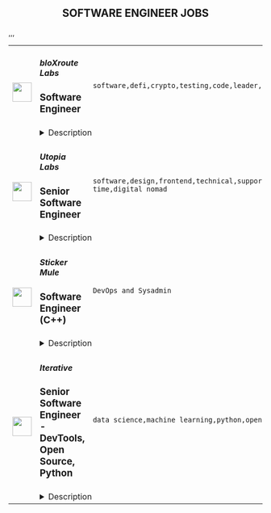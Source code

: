 <div align="center"><h2>SOFTWARE ENGINEER JOBS</h2></div><table><tr>
                <td width="100" height="100" rowspan="2">
                    <img src="https://remoteok.com/assets/img/jobs/b8432c8cd493aaec0ea4df428ca9de2f1674890175.png" width="38px" height="auto">
                </td>
                <td width="300">
                    <h5>bloXroute Labs</h5>
                    <h3>Software Engineer</h3>
                </td>
                <td width="300">
                    <code>software,defi,crypto,testing,code,leader,reliability,go,healthcare,engineer,engineering,backend</code>
                </td>
                <td width="200">
                <text>3 days ago</text>
                </td>
                <td width="100" rowspan="2">
                <a href="https://remoteOK.com/remote-jobs/remote-software-engineer-bloxroute-labs-185712" align="right" target="_blank">Apply</a>
                </td>
            </tr>
            <tr>
                <td colspan="3">
                <details><summary>Description</summary>
                <div><b style="font-size:18px;">ABOUT BLOXROUTE </b></div><div><br></div><div>bloXroute is the "Flash Boys" for DeFi. It created the first and only high performance blockchain distribution network (BDN) with the best solution for Ethereum, BSC, and Polygon. The bloXroute BDN and DeFi trading tools allow its users to win at crypto trading. The BDN utilizes a global network of servers optimized for network performance.  Nodes access this network through open source gateways and users can access it through the bloXroute public-API. </div><div><br></div><div>The BDN network propagates blockchain transactions and blocks closer to the speed of light. It provides traders with the speed and reliability required for crypto transactions. bloXroute is the leader in mempool services, block streaming and anything Defi performance. The BDN also allow blockchains to scale by speeding the time it takes to communicate the current state. The BDN fast communication reduce the blocksâ size and frequency limits. This is true for all consensus mechanisms, including Proof of Stake, Proof of Work, and DAGs.</div><div><br></div><div>We encourage you to apply even if you don't match all of the qualifications listed. </div><p></p><h4>Responsibilities </h4><p></p><p></p><ul>
<li>Improve (suggest and implement) the speed of the BDN (Blockchain Distribution Network) based on the blockchain protocol, network and consensus model </li>
<li>Create offerings that leverage the speed of the data that passes through the blockchain distribution network </li>
<li>Integrate our core systems with other blockchains such as Ethereum, Binance Smart Chain, Polygon, Solana and other future blockchains on the roadmap </li>
<div><br></div>
</ul><p></p><h4>Requirements </h4><p></p><p></p><ul>
<li>At least 5 years of experience with designing, building, testing and implementing highly scalable and distributed backend systems </li>
<li>3+ years experience in Blockchain </li>
<li>2+ years experience in Blockchain propagation, consensus (one of the following networks: Ethereum, Binance Smart Chain, Polygon and Solana) </li>
<li>Expertise using Go language </li>
<li>Creative, independent, can do attitude, and a great team player </li>
<li>Ability to read, modify blockchain core code (geth, bor, prysm, ...)</li>
</ul><div><b style="font-size:18px;">BENEFITS </b></div><div><br></div><div>bloXroute Labs offers competitive salaries, stock options, company paid healthcare benefits, 401k, unlimited PTO, remote work option and more. The benefits may vary based on global locations. We built a highly skilled team of business and engineering minds who are working on complex and innovative projects.</div><br/><br/>Please mention the word **LUSH** and tag RNDQuMjQyLjE2Ni4xNzE= when applying to show you read the job post completely (#RNDQuMjQyLjE2Ni4xNzE=). This is a beta feature to avoid spam applicants. Companies can search these words to find applicants that read this and see they're human.
                </details>
                </td>
            </tr>,<tr>
                <td width="100" height="100" rowspan="2">
                    <img src="https://remoteok.com/assets/img/jobs/5fbecab6559265be199d7a519562c6431674717320.peg" width="38px" height="auto">
                </td>
                <td width="300">
                    <h5>Utopia Labs</h5>
                    <h3>Senior Software Engineer</h3>
                </td>
                <td width="300">
                    <code>software,design,frontend,technical,support,web,cloud,senior,health,engineer,engineering,backend,full-time,digital nomad</code>
                </td>
                <td width="200">
                <text>5 days ago</text>
                </td>
                <td width="100" rowspan="2">
                <a href="https://remoteOK.com/remote-jobs/remote-senior-software-engineer-utopia-labs-184690" align="right" target="_blank">Apply</a>
                </td>
            </tr>
            <tr>
                <td colspan="3">
                <details><summary>Description</summary>
                <div><br></div><div><span style="font-size:24px;">ð» Engineering at Utopia Labs</span></div><div><br></div><div>We love building beautiful and powerful technology with deep impact and purpose. With almost all of our founding team having a technically-focused background from companies like Microsoft, Facebook, and Lunchclub. Utopia Labs wants you to join a group of hackers who are driven by their deep curiosity, a pursuit of technical excellence, and a passion for driving impact.</div><div><br></div><div>At Utopia Labs, we're building the tools that will support the future of governance, commerce, and work. We aim to help DAOs revolutionize the way people work, own, and interact with the world. Our engineering effort is central to that goal.</div><div><br></div><div>As a senior engineer with Utopia, you will be a major stakeholder in helping the engineering org scale as we build the software that will power Web3âs largest organizations. We are looking for skillful, communicative, and reliable engineers who have real-world distributed systems experience at scale.</div><h4>Responsibilities</h4><ul>
<li>Build out well-tested frontend and backend systems for our core web product.</li>
<li>Articulate a long-term technical direction and vision for maintaining and scaling our web product</li>
<li>Shepherd technical infrastructure for an ambitious product roadmap.</li>
<li>Help reinforce security, availability, and scalability in our software infrastructure.</li>
<li>Create trustworthy user experiences by building interfaces that are simple, easy to comprehend, performant and reliable using modern tools like React, Typescript, and GraphQL.</li>
<li>Excellent communication skills </li>
<li>Ability to understand as well as explain complex ideas to stakeholders of varying levels of technical experience</li>
</ul><h4>Requirements</h4><ul>
<li>4+ years of development experience using Javascript, Typescript, NodeJS, Express, NextJS, or similar</li>
<li>Solid experience architecting solutions (experience in different architecture layers and components) through multiple frameworks</li>
<li>Experience managing and scaling early engineering teams</li>
<li>Understanding of GraphQL</li>
<li>Experience developing cloud services and an understanding of design for scalability, performance, security, and reliability.</li>
<li>Experience developing with a test-driven mentality</li>
<li>Proficiency with Git</li>
<li>A good understanding of CI/CD</li>
</ul><div><br></div><h4>Nice to have</h4><ul>
<li>Started, or participated in a DAO as a core contributor.</li>
<li>Interest in crypto.</li>
<li>Experience using decentralized databases like Ceramic and OrbitDB</li>
<li>3+ years full-time software engineering experience</li>
<li>1+ years full-time experience in a blockchain-based project</li>
<li>Experience contributing to open-source projects</li>
<li>Experience writing smart contracts or building</li>
<li>Demonstrated interest in open and community-driven platforms.</li>
</ul><div><span style="font-size:24px;">Perks & Benefits</span></div><div><br></div><div><span style="font-size:18px;">ð Health and wellbeing</span></div><div>We offer top-of-the-line benefits, including health, mental health, dental, and vision insurance.</div><div><br></div><div><span style="font-size:18px;">ð´ Time off</span></div><div>We want people to take time off to rest and rejuvenate. We offer a 3 week paid vacation as well as 10 observed holidays by country.</div><div><br></div><div><span style="font-size:18px;">ð£ Parental leave</span></div><div>Our parental leave policy offers biological, adoptive, and foster parents paid time off to spend quality time with family.</div><div><br></div><div><span style="font-size:18px;">ð¥ Lunch on us</span></div><div>You'll have a very generous meal budget for you to eat every day.</div><div><br></div><div><span style="font-size:18px;">ð Commuting</span></div><div>We offer monthly commuter credits.</div><div><br></div><div><br></div><div><span style="font-size:24px;">Any Questions?</span></div><div><br></div><div>Email: pryce@utopialabs.com</div><div><br></div><div>Twitter: <a href="https://twitter.com/pryceandstuff" class="postings-link" rel="noopener noreferrer nofollow">https://twitter.com/pryceandstuff</a>
</div><div><br></div><br/><br/>Please mention the word **POLISHED** and tag RNDQuMjQyLjE2Ni4xNzE= when applying to show you read the job post completely (#RNDQuMjQyLjE2Ni4xNzE=). This is a beta feature to avoid spam applicants. Companies can search these words to find applicants that read this and see they're human.
                </details>
                </td>
            </tr>,<tr>
                <td width="100" height="100" rowspan="2">
                    <img src="https://wwr-pro.s3.amazonaws.com/logos/0018/9370/logo.gif" width="38px" height="auto">
                </td>
                <td width="300">
                    <h5>Sticker Mule</h5>
                    <h3> Software Engineer (C++)</h3>
                </td>
                <td width="300">
                    <code>DevOps and Sysadmin</code>
                </td>
                <td width="200">
                <text>7 days ago</text>
                </td>
                <td width="100" rowspan="2">
                <a href="https://weworkremotely.com/remote-jobs/sticker-mule-software-engineer-c" align="right" target="_blank">Apply</a>
                </td>
            </tr>
            <tr>
                <td colspan="3">
                <details><summary>Description</summary>
                <img src="https://we-work-remotely.imgix.net/logos/0018/9370/logo.gif?ixlib=rails-4.0.0&w=50&h=50&dpr=2&fit=fill&auto=compress" />

<p>
  <strong>Headquarters:</strong> New York, NY
    <br /><strong>URL:</strong> <a href="https://www.stickermule.com/careers">https://www.stickermule.com/careers</a>
</p>

<div><strong>About Sticker Mule</strong></div><div>Sticker Mule is the Internet's most "kick ass" brand. We are privately-owned, profitable, and powered by a globally distributed team that enjoys building happy customer experience at the highest technical standards. Our software team operates from 17 countries, and we're always looking for more exceptional engineers.<br><br>
</div><div><a href="https://www.stickermule.com/about"><strong>See more about our teams here</strong></a></div><div><br></div><div><strong>We offer</strong></div><ol>
<li>Remote work with flexible schedules</li>
<li>A privately owned, low-stress culture.</li>
<li>A fun "no bullshit" work environment</li>
</ol><div><strong>We like you to know</strong></div><ol>
<li>C++</li>
<li>Go</li>
<li>Postgres</li>
<li>Docker</li>
<li>Cloud Infrastructure</li>
<li>Familiarity with C#</li>
<li>Excellent communication skills (English)</li>
<li>Degree in Computer Science or equivalent practical experience</li>
</ol><div><strong>Challenges</strong></div><ol>
<li>Improve factory automation software</li>
<li>Migrate legacy services to Go</li>
<li>Maintain a large C++ codebase</li>
</ol><div><strong>Compensation and benefits</strong></div><ol>
<li>Salary: $135k+ based on experience</li>
<li>$20,000 signing bonus</li>
<li>4 weeks vacation + holidays based on your country of residence</li>
</ol>

<p><strong>To apply:</strong> <a href="https://weworkremotely.com/remote-jobs/sticker-mule-software-engineer-c">https://weworkremotely.com/remote-jobs/sticker-mule-software-engineer-c</a></p>

                </details>
                </td>
            </tr>,<tr>
                <td width="100" height="100" rowspan="2">
                    <img src="https://wwr-pro.s3.amazonaws.com/logos/0015/2558/logo.gif" width="38px" height="auto">
                </td>
                <td width="300">
                    <h5>Prospect</h5>
                    <h3> JavaScript (React) Software Engineer</h3>
                </td>
                <td width="300">
                    <code>Front-End Programming</code>
                </td>
                <td width="200">
                <text>11 days ago</text>
                </td>
                <td width="100" rowspan="2">
                <a href="https://weworkremotely.com/remote-jobs/prospect-javascript-react-software-engineer-1" align="right" target="_blank">Apply</a>
                </td>
            </tr>
            <tr>
                <td colspan="3">
                <details><summary>Description</summary>
                <img src="https://we-work-remotely.imgix.net/logos/0015/2558/logo.gif?ixlib=rails-4.0.0&w=50&h=50&dpr=2&fit=fill&auto=compress" />

<p>
  <strong>Headquarters:</strong> Waterloo, Canada
    <br /><strong>URL:</strong> <a href="https://tryprospect.com">https://tryprospect.com</a>
</p>

<div>We are a remote startup (headquartered in Canada) building a smart, curious, and driven team that’s making software to help sales reps sell better.</div><div>
<br>Prospect is a lead generation app that helps you find contact data right inside your browser in real-time. The best sales teams from the top tech companies in the world use Prospect to crush their sales targets.</div><div><strong><br>MORE ABOUT US</strong></div><div>
<br>We are currently a team of 15 people -- you will be #16 🙂</div><div>
<br>We are self-funded and profitable (no VCs or investors). We did this because we want to do what’s best for our team and customers.</div><div>
<br>Authoritative leadership style is practiced here, where the overall goal is given and you have the freedom to choose your own way of achieving it.</div><div>
<br>We have balanced working hours (~8 hours/day), don’t work weekends, and take ample time off. We don’t have any “managers” and we rarely do any internal meetings.</div><div><strong><br>ABOUT YOU</strong></div><div>
<br>You enjoy writing beautiful code. You care not just about whether the code works, but you think deeply about how well it performs, and how it will be understood by future developers.</div><div>
<br>You like shipping things. You realize that building excellent products is a marathon, not a sprint, and regularly make improvements in iterations.</div><div>
<br>You are an excellent communicator. You realize that working remotely requires thoughtful communication and you do so through great written communication.</div><div>
<br>You self-manage and are open to feedback. You enjoy taking a goal and figuring out how to ship it without heavy direction and regular check-ins.</div><div>
<br>You are product and customer-centric. Whether it is a bug fix, perf improvement, or a new feature, you realize that every line of code is an opportunity to make a user’s experience better.</div><div><strong><br>OUR ENGINEERING TEAM RIGHT NOW</strong></div><div>
<br>We are currently a team of 6 engineers. Our roles are divided based on the projects we work on.</div><div>
<br>We work in 4-week-long development cycles in which we focus on adding new features, fixing bugs, or making improvements. After each cycle, we have a 2-week cool-off which we use to work on anything we would like to as well as plan for the next cycle.</div><div>
<br>Our frontend stack is currently:</div><ul>
<li>
<strong>Languages</strong>: Mostly TypeScript, with some ES6</li>
<li>
<strong>Frameworks</strong>: React, Redux, Redux Sagas</li>
<li>
<strong>Tooling</strong>: ESLint, Jest, Prettier, Storybook</li>
</ul><div>
<br>And the rest of our stack is currently:</div><ul>
<li>
<strong>Backend</strong>: Java with modern practices</li>
<li>
<strong>Cloud</strong>: AWS, managed by Terraform</li>
<li>
<strong>Database</strong>: PostgreSQL</li>
<li>
<strong>Internal:</strong> GitLab, Linear, and LaunchDarkly</li>
</ul><div>
<br><strong>PROJECTS YOU WILL WORK ON</strong>
</div><div>
<br>You will be working on our core application’s frontend. The application is a React/Redux application written in TypeScript with modern best practices.</div><div>
<br>This is a high-impact role. We are looking for someone to take real ownership of one or two core features within the first year. You will own some extremely important parts of our application that serve thousands of customers.</div><div>
<br>We prioritize our projects based on what customers are requesting the most. Some things that you might work on include:</div><ul>
<li>
<strong>DevOps</strong>: Improve the CI pipeline by improving static analysis and adding tests</li>
<li>
<strong>Improvements</strong>: Improve performance to render UI at 60fps</li>
<li>
<strong>Integrations</strong>: Add features to and revamp our Salesforce integration</li>
<li>
<strong>Platform</strong>: Make the main app, a Chrome Extension, work on other platforms</li>
<li>
<strong>Upgrades</strong>: Migrate to the latest versions of core dependencies, such as React</li>
</ul><div>
<br><strong>MUST HAVES</strong>
</div><ul>
<li>3+ years of JavaScript programming experience</li>
<li>Experience shipping React applications to production</li>
</ul><div>
<br><strong>BONUS NICE-TO-HAVES</strong>
</div><ul>
<li>Past remote work experience</li>
<li>Experience at a startup or a small company</li>
<li>Experience working with Rust and TypeScript</li>
<li>Front-end design experience (Figma/Sketch, CSS, an eye for good user interfaces)</li>
</ul><div>
<br><strong>COMPENSATION AND PERKS</strong>
</div><ul>
<li>Salary: $75,000 - $85,000 USD per year</li>
<li>$1,500 annual continued learning budget (for books, courses, and self-improvement)</li>
<li>$1,000+ annual travel spending allowance (money to spend during your vacation)</li>
<li>Flexible working hours (4 hour overlap with EST and the remaining 4 flexible)</li>
<li>4 weeks paid time off</li>
<li>Benefits (health, dental, etc) through our company HSA (for people living in Canada)</li>
</ul>

<p><strong>To apply:</strong> <a href="https://weworkremotely.com/remote-jobs/prospect-javascript-react-software-engineer-1">https://weworkremotely.com/remote-jobs/prospect-javascript-react-software-engineer-1</a></p>

                </details>
                </td>
            </tr>,<tr>
                <td width="100" height="100" rowspan="2">
                    <img src="https://remotive.com/job/1187421/logo" width="38px" height="auto">
                </td>
                <td width="300">
                    <h5>Iterative</h5>
                    <h3>Senior Software Engineer - Front-end, Typescript</h3>
                </td>
                <td width="300">
                    <code>backend,git,machine learning,python</code>
                </td>
                <td width="200">
                <text>25 days ago</text>
                </td>
                <td width="100" rowspan="2">
                <a href="https://remotive.com/remote-jobs/software-dev/senior-software-engineer-front-end-typescript-1187421" align="right" target="_blank">Apply</a>
                </td>
            </tr>
            <tr>
                <td colspan="3">
                <details><summary>Description</summary>
                <p>The ML tools ecosystem is what JS space was 10 years ago: there’s a clear need for better tools, frameworks, and open standards. <span class="notion-enable-hover" style="font-style: italic;">ITERATIVE</span> is already a well known company in this fast-evolving space with a big, engaged open-source community. Please consider joining our <span class="notion-enable-hover" style="font-style: italic;">remote-first team</span> if you love open-source, if you’re interested in building dev tools and simplifying the lives of many, many developers in ML.</p>
<p><span style="font-weight: 600; color: #000000; letter-spacing: 0.75px;"><br class="Apple-interchange-newline">Job Description</span></p>
<p>We’re seeking<span class="notion-enable-hover" style="font-weight: 600;"> </span><span class="notion-enable-hover">TypeScript front-end engineers to build our</span><span class="notion-enable-hover"> <a href="https://studio.iterative.ai/" rel="nofollow" style="font-weight: 600;">SaaS product</a> and a</span><span class="notion-enable-hover" style="font-weight: 600;"> VS Code UI</span> (to be open sourced soon!) for our popular machine learning tools: <a class="notion-link-token notion-enable-hover" href="http://dvc.org/" rel="nofollow" style="cursor: pointer; overflow-wrap: break-word;" target="_blank"><span class="link-annotation-unknown-block-id--1168671846" style="border-bottom-width: 0.05em; border-color: rgba(55, 53, 47, 0.4); opacity: 0.7;">DVC</span></a> (9k+ <span style="line-height: 1em; white-space: nowrap; ">⭐</span>on GitHub) and <a class="notion-link-token notion-enable-hover" href="http://cml.dev/" rel="nofollow" style="cursor: pointer; overflow-wrap: break-word;" target="_blank"><span class="link-annotation-unknown-block-id--2051758088" style="border-bottom-width: 0.05em; border-color: rgba(55, 53, 47, 0.4); opacity: 0.7;">CML</span></a> (3k+ <span style="line-height: 1em; white-space: nowrap; ">⭐</span> on GitHub).</p>
<p><span style="color: var(--remotive-chocolate);">If you have experience with dev tools like GitHub, UI plugins for Git, etc., you should have some sense what the project is like (if not, check our <a href="https://iterative.ai/" rel="nofollow">site</a>).</span></p>
<p> </p>
<p class="h3">Tech Stack</p>
<ul>
<li>TypeScript</li>
</ul>
<ul>
<li>Node</li>
</ul>
<ul>
<li>React</li>
</ul>
<ul>
<li>Python (on the backend)</li>
</ul>
<p> </p>
<p class="h3">Must have</p>
<ul>
<li>Strong TS/JS/Node experience (5+ years)</li>
</ul>
<ul>
<li>Excellent communication skills and a positive mindset 🤗</li>
</ul>
<ul>
<li>Initiative to help shape the engineering practices, products, and culture of a young startup</li>
</ul>
<p><br><br></p>
<p class="h3">Nice to have</p>
<ul>
<li>Python or open source experience - good to have</li>
</ul>
<ul>
<li>Some domain knowledge (DS/ML understanding) - an advantage</li>
</ul>
<p> </p>
<img src="https://remotive.com/job/track/1187421/blank.gif?source=public_api" alt=""/>
                </details>
                </td>
            </tr>,<tr>
                <td width="100" height="100" rowspan="2">
                    <img src="https://remotive.com/job/1187416/logo" width="38px" height="auto">
                </td>
                <td width="300">
                    <h5>Iterative</h5>
                    <h3>Senior Software Engineer  - DevTools, Open Source, Python</h3>
                </td>
                <td width="300">
                    <code>data science,machine learning,python,open source</code>
                </td>
                <td width="200">
                <text>25 days ago</text>
                </td>
                <td width="100" rowspan="2">
                <a href="https://remotive.com/remote-jobs/software-dev/senior-software-engineer-devtools-open-source-python-1187416" align="right" target="_blank">Apply</a>
                </td>
            </tr>
            <tr>
                <td colspan="3">
                <details><summary>Description</summary>
                <p><strong>Job Description</strong></p>
<p>Strong Python knowledge and excellent coding culture (standards, unit test, etc) are required. Alternatively, strong skill in other languages along with some knowledge of Python is also acceptable.</p>
<p><br><br></p>
<div class="h3">Responsibilities</div>
<ul>
<li>Discuss and research issues, features, new products.</li>
</ul>
<ul>
<li>Write code (see some <a class="postings-link" href="https://github.com/iterative/dvc/pulls?q=is%3Apr+is%3Aclosed" rel="nofollow"><strong>PR examples</strong></a>).</li>
</ul>
<ul>
<li>Write docs if needed for your code (see this <a class="postings-link" href="https://github.com/iterative/dvc.org" rel="nofollow"><strong>repo</strong></a>).</li>
</ul>
<ul>
<li>Being actively involved with the community - talk to users on Github, Discord, forum.</li>
</ul>
<p><br><br></p>
<div class="h3">Must have</div>
<ul>
<li>Motivation and interest</li>
</ul>
<ul>
<li>Remote work self-discipline</li>
</ul>
<ul>
<li>Excellent communication skills - clear, constructive, and respectful dialog with other team members, community.</li>
</ul>
<ul>
<li>Can focus and deliver a task w/o constantly switching to other stuff - respect team's planning, deadlines, etc</li>
</ul>
<p><br><br></p>
<div class="h3">Great to have</div>
<ul>
<li>Experience working remotely</li>
</ul>
<ul>
<li>Open source contributions or experience of maintaining, developing an open source project</li>
</ul>
<ul>
<li>System programming experience - kernel, databases, etc.</li>
</ul>
<ul>
<li>Machine learning or data science experience</li>
</ul>
<img src="https://remotive.com/job/track/1187416/blank.gif?source=public_api" alt=""/>
                </details>
                </td>
            </tr></table>
